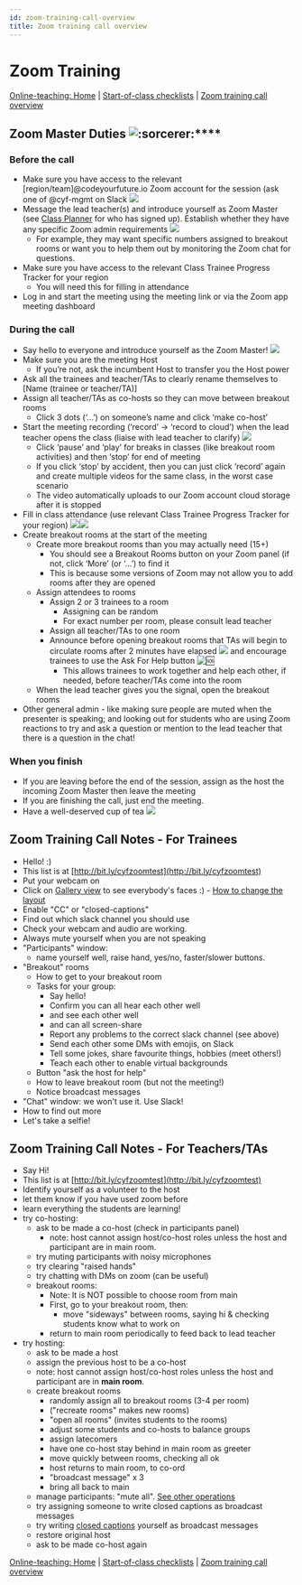 ```yaml
---
id: zoom-training-call-overview
title: Zoom training call overview
---
```


# Zoom Training

[Online-teaching: Home](online-teaching.md) \| [Start-of-class checklists](online-start-of-class-checklists.md) \| [Zoom training call overview](https://github.com/CodeYourFuture/DocsV2/tree/e9aebc0f2d97ba4e65a510fcf287c1d11f6ee70d/organisation/zoom-training-call-overview/README.md)

## **Zoom Master Duties** ![:sorcerer:](https://lh3.googleusercontent.com/5jzhWCccJK2siFVsoIhDfMdzlfocU5T7HrBxBiKSDqQbyeaoZ285OmxgsWA8FPMPkW5ccctIsGvNaYvvl67ELbpboqKwnw8PrsomPFjguwX359G-fZkkR_3BzFfQ4-sOw_RVR6up)\*\*\*\*

### **Before the call**

* Make sure you have access to the relevant \[region/team\]@codeyourfuture.io Zoom account for the session \(ask one of @cyf-mgmt on Slack ![](https://lh5.googleusercontent.com/v_muMtKRnhYOUSxa33hqIRcZ3hfjiShV90oGJy01wMKW8gdoQOMPUpJz77V5pfDRJHTYml4mr44nHu4ZLCrL42vReEGHj8ILEdMqApc_1o6SxmfvZRT__JO3Uj6Qe9xW8Rysuyjq)
* Message the lead teacher\(s\) and introduce yourself as Zoom Master \(see [Class Planner](http://classplanner.codeyourfuture.io) for who has signed up\). Establish whether they have any specific Zoom admin requirements ![](https://lh4.googleusercontent.com/iQ8qCWk50e_vWaXcau1fg24HmM4RdJ8UlQv3NVSDRXmKgBQAeYdbdipezMa3C6eVD5wgABPk4GDAQFw5waqkFQC3_YUuReFTsR0kf4WEN1JEETZ72gxh2gJMa5t8gbX7pmBD0Vli)
  * For example, they may want specific numbers assigned to breakout rooms or want you to help them out by monitoring the Zoom chat for questions.
* Make sure you have access to the relevant Class Trainee Progress Tracker for your region
  * You will need this for filling in attendance
* Log in and start the meeting using the meeting link or via the Zoom app meeting dashboard 

### **During the call** 

* Say hello to everyone and introduce yourself as the Zoom Master! ![](https://lh4.googleusercontent.com/LLw6QydO93UU8VYUglcVuardPpG36Lv_UwL9n_pYHS1DYZUdT9ec0AFM5ajIsYy5aqDPnAoaHeAW1MizL9FXu1FuCCC-Us1TBg43UjJo9NGMafs03a_XtuZNvsgqLVLaaXiumVVi)
* Make sure you are the meeting Host
  * If you’re not, ask the incumbent Host to transfer you the Host power
* Ask all the trainees and teacher/TAs to clearly rename themselves to \[Name \(trainee or teacher/TA\)\]
* Assign all teacher/TAs as co-hosts so they can move between breakout rooms
  * Click 3 dots \(‘...’\) on someone’s name and click ‘make co-host’
* Start the meeting recording \(‘record’ -&gt; ‘record to cloud’\) when the lead teacher opens the class \(liaise with lead teacher to clarify\) ![](https://lh5.googleusercontent.com/q0WdqcV1mGm7heH3BrEjxQJGMYYx3qhx1TAFvyNoxK7WTtAJ-Q5-jroRxt8b0_eBDsqoOGGO5nSuQH3OpSlTXdDrvDxjO-Gbxux8J38bkzZst5f5Ar1gii4ENjBNYfusGQn8QFXY)
  * Click ‘pause’ and ‘play’ for breaks in classes \(like breakout room activities\) and then ‘stop’ for end of meeting
  * If you click ‘stop’ by accident, then you can just click ‘record’ again and create multiple videos for the same class, in the worst case scenario
  * The video automatically uploads to our Zoom account cloud storage after it is stopped
* Fill in class attendance \(use relevant Class Trainee Progress Tracker for your region\) ![](https://lh6.googleusercontent.com/t8Nrg-oUVEZOk2wTap0rMH9rMhJhBZc-A_ybyuHJ4qUXiN_GW6DfmbdrwTMt1x0C_SllZ0rrPnj4Txn6kX9-QMiYgzFkHZPJFRQD2wTPbh7wNIqoZ4rUo7iyhuN15ORvVo_bu_JT)![](https://lh3.googleusercontent.com/-QIrlZbbnEbn_S19mYA_7YpZcg69SqJzmZlMlN1t_bqjox6u0JjX8v8EXvC7Aif5f_6vj5KgWEiBVoE0wMjzqrEyVM-KQky2ZKjnUvf0T0J_1heJYpPKzuLgTvO_jxWfDJas4YS2)
* Create breakout rooms at the start of the meeting 
  * Create more breakout rooms than you may actually need \(15+\)
    * You should see a Breakout Rooms button on your Zoom panel \(if not, click ‘More’ \(or ‘...’\) to find it
    * This is because some versions of Zoom may not allow you to add rooms after they are opened
  * Assign attendees to rooms
    * Assign 2 or 3 trainees to a room
      * Assigning can be random
      * For exact number per room, please consult lead teacher
    * Assign all teacher/TAs to one room
    * Announce before opening breakout rooms that TAs will begin to circulate rooms after 2 minutes have elapsed ![](https://lh4.googleusercontent.com/MAdZAjmQ2pkmPzkJYXZlH0XZXU_ehQAGC6QykrOzq_OOH0HQAgDa2d99b8ZhEyFvUkB7SGCyIt9-MEzYPL539XrJ_ydwPhqGrgxkZZMv1990YHL8AehjH63DpMyoUIY4eSaSgu35) and encourage trainees to use the Ask For Help button ![:sos:](https://lh4.googleusercontent.com/DogsOSSn4hEY4dfDaCmv00OUosDKiyo-g_QE3fZ-lCFOkKZmTGCV7ewOGs6Js0vSRFY-7IJM96OVVvwoYzYtWGfy6EInF7B9mbRWa_RDrk8BXe0Y84QvoL7aKfLow4izZlcWgf6w)
      * This allows trainees to work together and help each other, if needed, before teacher/TAs come into the room
  * When the lead teacher gives you the signal, open the breakout rooms
* Other general admin - like making sure people are muted when the presenter is speaking; and looking out for students who are using Zoom reactions to try and ask a question or mention to the lead teacher that there is a question in the chat!

### **When you finish**

* If you are leaving before the end of the session, assign as the host the incoming Zoom Master then leave the meeting
* If you are finishing the call, just end the meeting.
* Have a well-deserved cup of tea ![](https://lh6.googleusercontent.com/n62s8e7rkHLB74m6LHc6zNdhb-RRNnw5LneJdp7ECdcq_driIvhXLCZEgyj1Uk4iZTRYXLoR2huJLKnXK42nMhxA5_10igGC3gjzcmd7nZ5fhfWOcLSxdL4BUyDU06sZgyVXC9Lm)

## Zoom Training Call Notes - For Trainees

* Hello! :\)
* This list is at [http://bit.ly/cyfzoomtest](http://bit.ly/cyfzoomtest)
* Put your webcam on
* Click on [Gallery view](https://support.zoom.us/hc/en-us/articles/360000005883-Displaying-participants-in-gallery-view) to see everybody's faces :\) - [How to change the layout](https://support.zoom.us/hc/en-us/articles/201362323-How-Do-I-Change-The-Video-Layout-)
* Enable "CC" or "closed-captions"
* Find out which slack channel you should use
* Check your webcam and audio are working.
* Always mute yourself when you are not speaking
* "Participants" window:
  * name yourself well, raise hand, yes/no, faster/slower buttons.
* "Breakout" rooms
  * How to get to your breakout room
  * Tasks for your group:
    * Say hello!
    * Confirm you can all hear each other well
    * and see each other well
    * and can all screen-share
    * Report any problems to the correct slack channel \(see above\)
    * Send each other some DMs with emojis, on Slack
    * Tell some jokes, share favourite things, hobbies \(meet others!\)
    * Teach each other to enable virtual backgrounds
  * Button "ask the host for help"
  * How to leave breakout room \(but not the meeting!\)
  * Notice broadcast messages
* "Chat" window: we won't use it. Use Slack!
* How to find out more
* Let's take a selfie!

## Zoom Training Call Notes - For Teachers/TAs

* Say Hi!
* This list is at [http://bit.ly/cyfzoomtest](http://bit.ly/cyfzoomtest)
* Identify yourself as a volunteer to the host
* let them know if you have used zoom before
* learn everything the students are learning!
* try co-hosting:
  * ask to be made a co-host \(check in participants panel\)
    * note: host cannot assign host/co-host roles unless the host and participant are in main room.
  * try muting participants with noisy microphones
  * try clearing "raised hands"
  * try chatting with DMs on zoom \(can be useful\)
  * breakout rooms:
    * Note: It is NOT possible to choose room from main
    * First, go to your breakout room, then:
      * move "sideways" between rooms, saying hi & checking students know what to work on
    * return to main room periodically to feed back to lead teacher
* try hosting:
  * ask to be made a host
  * assign the previous host to be a co-host
  * note: host cannot assign host/co-host roles unless the host and participant are in **main room**.
  * create breakout rooms
    * randomly assign all to breakout rooms \(3-4 per room\)
    * \("recreate rooms" makes new rooms\)
    * "open all rooms" \(invites students to the rooms\)
    * adjust some students and co-hosts to balance groups
    * assign latecomers
    * have one co-host stay behind in main room as greeter
    * move quickly between rooms, checking all ok
    * host returns to main room, to co-ord
    * "broadcast message" x 3
    * bring all back to main
  * manage participants: "mute all". [See other operations](https://support.zoom.us/hc/en-us/articles/115005759423-Managing-participants-in-a-meeting)
  * try assigning someone to write closed captions as broadcast messages
  * try writing [closed captions](https://support.zoom.us/hc/en-us/articles/207279736-Getting-Started-with-Closed-Captioning) yourself as broadcast messages
  * restore original host
  * ask to be made co-host again

[Online-teaching: Home](online-teaching.md) \| [Start-of-class checklists](online-start-of-class-checklists.md) \| [Zoom training call overview](https://github.com/CodeYourFuture/DocsV2/tree/e9aebc0f2d97ba4e65a510fcf287c1d11f6ee70d/organisation/zoom-training-call-overview/README.md)

